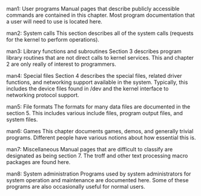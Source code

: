 man1: User programs Manual pages that describe publicly accessible commands are contained in this chapter. Most program documentation that a user will need to use is located here.

man2: System calls This section describes all of the system calls (requests for the kernel to perform operations).

man3: Library functions and subroutines Section 3 describes program library routines that are not direct calls to kernel services. This and chapter 2 are only really of interest to programmers.

man4: Special files Section 4 describes the special files, related driver functions, and networking support available in the system. Typically, this includes the device files found in /dev and the kernel interface to networking protocol support.

man5: File formats The formats for many data files are documented in the section 5. This includes various include files, program output files, and system files.

man6: Games This chapter documents games, demos, and generally trivial programs. Different people have various notions about how essential this is.

man7: Miscellaneous Manual pages that are difficult to classify are designated as being section 7. The troff and other text processing macro packages are found here.

man8: System administration Programs used by system administrators for system operation and maintenance are documented here. Some of these programs are also occasionally useful for normal users.
